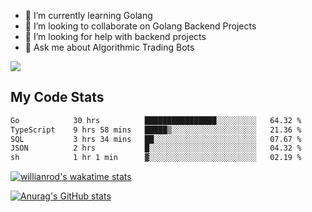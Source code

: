 
- 🌱 I’m currently learning Golang
- 👯 I’m looking to collaborate on Golang Backend Projects
- 🤔 I’m looking for help with backend projects
- 💬 Ask me about Algorithmic Trading Bots

![](https://github-profile-trophy.vercel.app/?username=kevinbarrero)

## My Code Stats

<!--START_SECTION:waka-->

```txt
Go            30 hrs          ████████████████░░░░░░░░░   64.32 %
TypeScript    9 hrs 58 mins   █████▒░░░░░░░░░░░░░░░░░░░   21.36 %
SQL           3 hrs 34 mins   ██░░░░░░░░░░░░░░░░░░░░░░░   07.67 %
JSON          2 hrs           █░░░░░░░░░░░░░░░░░░░░░░░░   04.32 %
sh            1 hr 1 min      ▓░░░░░░░░░░░░░░░░░░░░░░░░   02.19 %
```

<!--END_SECTION:waka-->

[![willianrod's wakatime stats](https://github-readme-stats.vercel.app/api/wakatime?username=holdandup&layout=compact&theme=react&custom_title=Wakatime%20All%20Time%20Stats&langs_count=8)](https://github.com/anuraghazra/github-readme-stats)

[![Anurag's GitHub stats](https://github-readme-stats.vercel.app/api?username=Kevinbarrero)](https://github.com/anuraghazra/github-readme-stats)





